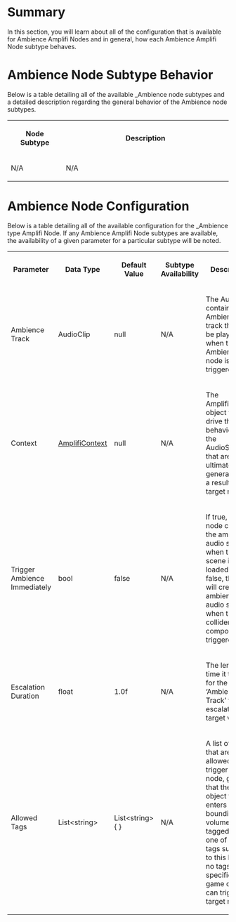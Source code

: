 Summary
=======

In this section, you will learn about all of the configuration that is available for Ambience Amplifi Nodes and in general, how each Ambience Amplifi Node subtype behaves.

Ambience Node Subtype Behavior
==============================

Below is a table detailing all of the available \_Ambience node subtypes and a detailed description regarding the general behavior of the Ambience node subtypes.

<table data-table-width="760" data-layout="default" data-local-id="01534237-8e2b-4033-aa0e-d4e382a8d681" class="confluenceTable"><colgroup><col style="width: 160.0px;"><col style="width: 599.0px;"></colgroup><tbody><tr><th class="confluenceTh"><p><strong>Node Subtype</strong></p></th><th class="confluenceTh"><p><strong>Description</strong></p></th></tr><tr><td class="confluenceTd"><p>N/A</p></td><td class="confluenceTd"><p>N/A</p></td></tr></tbody></table>

Ambience Node Configuration
===========================

Below is a table detailing all of the available configuration for the \_Ambience type Amplifi Node. If any Ambience Amplifi Node subtypes are available, the availability of a given parameter for a particular subtype will be noted.

<table data-table-width="1373" data-layout="default" data-local-id="932f4727-a3f6-428f-8ae5-ce617ba4b772" class="confluenceTable"><colgroup><col style="width: 236.0px;"><col style="width: 148.0px;"><col style="width: 137.0px;"><col style="width: 175.0px;"><col style="width: 676.0px;"></colgroup><tbody><tr><th class="confluenceTh"><p><strong>Parameter</strong></p></th><th class="confluenceTh"><p><strong>Data Type</strong></p></th><th class="confluenceTh"><p><strong>Default Value</strong></p></th><th class="confluenceTh"><p><strong>Subtype Availability</strong></p></th><th class="confluenceTh"><p><strong>Description</strong></p></th></tr><tr><td class="confluenceTd"><p>Ambience Track</p></td><td class="confluenceTd"><p>AudioClip</p></td><td class="confluenceTd"><p>null</p></td><td class="confluenceTd"><p>N/A</p></td><td class="confluenceTd"><p>The AudioClip containing the Ambience track that will be played when the Ambience node is triggered.</p></td></tr><tr><td class="confluenceTd"><p>Context</p></td><td class="confluenceTd"><p><a href="../Amplifi_Context_Configuration/Amplifi-Context-Configuration_29852062.md" data-linked-resource-id="29852062" data-linked-resource-version="3" data-linked-resource-type="page">AmplifiContext</a></p></td><td class="confluenceTd"><p>null</p></td><td class="confluenceTd"><p>N/A</p></td><td class="confluenceTd"><p>The AmplifiContext object that will drive the behavior of the AudioSources that are ultimately generated as a result of the target node.</p></td></tr><tr><td class="confluenceTd"><p>Trigger Ambience Immediately</p></td><td class="confluenceTd"><p>bool</p></td><td class="confluenceTd"><p>false</p></td><td class="confluenceTd"><p>N/A</p></td><td class="confluenceTd"><p>If true, this node create the ambience audio source when the scene is loaded. If false, the node will create the ambience audio source when the collider component is triggered.</p></td></tr><tr><td class="confluenceTd"><p>Escalation Duration</p></td><td class="confluenceTd"><p>float</p></td><td class="confluenceTd"><p>1.0f</p></td><td class="confluenceTd"><p>N/A</p></td><td class="confluenceTd"><p>The length of time it takes for the ‘Ambience Track’ to escalate to its target volume.</p></td></tr><tr><td class="confluenceTd"><p>Allowed Tags</p></td><td class="confluenceTd"><p>List&lt;string&gt;</p></td><td class="confluenceTd"><p>List&lt;string&gt; { }</p></td><td class="confluenceTd"><p>N/A</p></td><td class="confluenceTd"><p>A list of tags that are allowed to trigger this node, given that the game object that enters the bounding volume is tagged with one of the tags supplied to this list. If no tags are specified, any game object can trigger the target node.</p></td></tr></tbody></table>